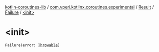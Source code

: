 [kotlin-coroutines-lib](../../../index.md) / [com.vperi.kotlinx.coroutines.experimental](../../index.md) / [Result](../index.md) / [Failure](index.md) / [&lt;init&gt;](./-init-.md)

# &lt;init&gt;

`Failure(error: `[`Throwable`](https://kotlinlang.org/api/latest/jvm/stdlib/kotlin/-throwable/index.html)`)`